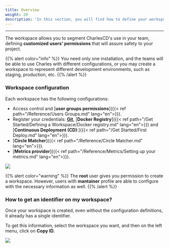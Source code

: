 ```yaml
---
title: Overview
weight: 20
description: 'In this section, you will find how to define your workspace.'
---
```


---

The workspace allows you to segment CharlesCD's use in your team, defining **customized users' permissions** that will assure safety to your project.

{{% alert color="info" %}}
You need only one installation, and the teams will be able to use Charles with different configurations, or you may create a workspace to represent different development environments, such as staging, production, etc.
{{% /alert %}}

### **Workspace configuration**

Each workspace has the following configurations:

* Access control and [**user groups permissions**]({{< ref path="/Reference/Users Groups.md" lang="en">}}).
* Register your credentials: [**Git**](https://github.com/), [**Docker Registry**]({{< ref path="/Get Started/Defining a Workspace/Docker registry.md" lang="en">}}) and 
  [**Continuous Deployment \(CD\)**:]({{< ref path="/Get Started/First Deploy.md" lang="en">}}).
* [**Circle Matcher**]({{< ref path="/Reference/Circle Matcher.md" lang="en">}}).
* [**Metrics provider**]({{< ref path="/Reference/Metrics/Setting up your metrics.md" lang="en">}}). 

![](/shared/defining-workspace%20%281%29.png)

{{% alert color="warning" %}}
The **root** user gives you permission to create a workspace. However, users with **mantainer** profile are able to configure with the necessary information as well.
{{% /alert %}}

### **How to get an identifier on my workspace?** 

Once your workspace is created, even without the configuration definitions, it already has a single identifier. 

To get this information, select the workspace you want, and then on the left menu, click on **Copy ID.**

![](/shared/workspace_copyid%20%282%29.gif)
